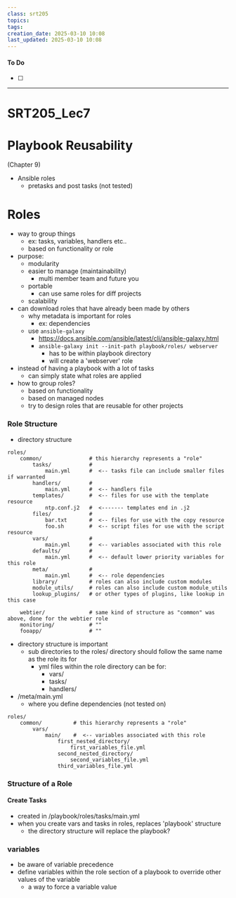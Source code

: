 ```yaml
---
class: srt205
topics: 
tags: 
creation_date: 2025-03-10 10:08
last_updated: 2025-03-10 10:08
---
```

#### To Do
- [ ]
---
# SRT205_Lec7

# Playbook Reusability 
(Chapter 9)
- Ansible roles
	- pretasks and post tasks (not tested)

# Roles
- way to group things
	- ex: tasks, variables, handlers etc..
	- based on functionality or role 
- purpose:
	- modularity 
	- easier to manage (maintainability) 
		- multi member team and future you 
	- portable 
		- can use same roles for diff projects 
	- scalability 
- can download roles that have already been made by others 
	- why metadata is important for roles 
		- ex: dependencies 
	- use `ansible-galaxy` 
		- https://docs.ansible.com/ansible/latest/cli/ansible-galaxy.html 
		- `ansible-galaxy init --init-path playbook/roles/ webserver`
			- has to be within playbook directory 
			- will create a 'webserver' role 
- instead of having a playbook with a lot of tasks
	- can simply state what roles are applied 
- how to group roles?
	- based on functionality 
	- based on managed nodes 
	- try to design roles that are reusable for other projects 


### Role Structure 
- directory structure 

```
roles/
    common/               # this hierarchy represents a "role"
        tasks/            #
            main.yml      #  <-- tasks file can include smaller files if warranted
        handlers/         #
            main.yml      #  <-- handlers file
        templates/        #  <-- files for use with the template resource
            ntp.conf.j2   #  <------- templates end in .j2
        files/            #
            bar.txt       #  <-- files for use with the copy resource
            foo.sh        #  <-- script files for use with the script resource
        vars/             #
            main.yml      #  <-- variables associated with this role
        defaults/         #
            main.yml      #  <-- default lower priority variables for this role
        meta/             #
            main.yml      #  <-- role dependencies
        library/          # roles can also include custom modules
        module_utils/     # roles can also include custom module_utils
        lookup_plugins/   # or other types of plugins, like lookup in this case

    webtier/              # same kind of structure as "common" was above, done for the webtier role
    monitoring/           # ""
    fooapp/               # ""
```
- directory structure is important 
	- sub directories to the roles/ directory should follow the same name as the role its for 
		- yml files within the role directory can be for:
			- vars/
			- tasks/
			- handlers/
- /meta/main.yml
	- where you define dependencies (not tested on) 


```
roles/
    common/          # this hierarchy represents a "role"
        vars/
            main/    #  <-- variables associated with this role
                first_nested_directory/
                    first_variables_file.yml
                second_nested_directory/
                    second_variables_file.yml
                third_variables_file.yml
```

### Structure of a Role
#### Create Tasks
- created in /playbook/roles/tasks/main.yml
- when you create vars and tasks in roles, replaces 'playbook' structure 
	- the directory structure will replace the playbook?

### variables
- be aware of variable precedence 
- define variables within the role section of a playbook to override other values of the variable 
	- a way to force a variable value 





